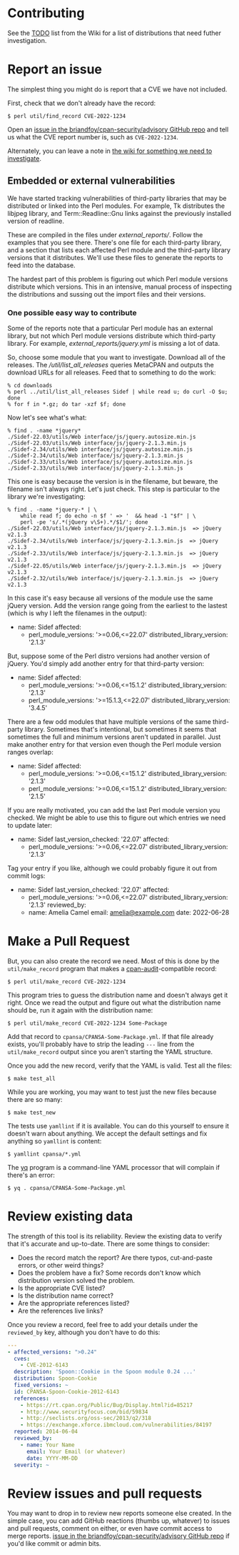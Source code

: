 # Contributing

See the
[TODO](https://github.com/briandfoy/cpan-security-advisory/wiki/TODO)
list from the Wiki for a list of distributions that need futher
investigation.

# Report an issue

The simplest thing you might do is report that a CVE we have not
included.

First, check that we don't already have the record:

	$ perl util/find_record CVE-2022-1234

Open an [issue in the briandfoy/cpan-security/advisory GitHub
repo](https://github.com/briandfoy/cpan-security-advisory/issues) and
tell us what the CVE report number is, such as `CVE-2022-1234`.

Alternately, you can leave a note in [the wiki for something we need
to investigate](https://github.com/briandfoy/cpan-security-advisory/wiki/TODO).

## Embedded or external vulnerabilities

We have started tracking vulnerabilities of third-party libraries that
may be distributed or linked into the Perl modules. For example, Tk
distributes the libjpeg library, and Term::Readline::Gnu links against
the previously installed version of readline.

These are compiled in the files under *external_reports/*. Follow the
examples that you see there. There's one file for each third-party
library, and a section that lists each affected Perl module and the
third-party library versions that it distributes. We'll use these
files to generate the reports to feed into the database.

The hardest part of this problem is figuring out which Perl module
versions distribute which versions. This in an intensive, manual
process of inspecting the distributions and sussing out the import
files and their versions.

### One possible easy way to contribute

Some of the reports note that a particular Perl module has an external
library, but not which Perl module versions distribute which third-party
library. For example, *external_reports/jquery.yml* is missing a lot of
data.

So, choose some module that you want to investigate. Download all of the
releases. The */util/list_all_releases* queries MetaCPAN and outputs
the download URLs for all releases. Feed that to something to do the
work:

	% cd downloads
	% perl ../util/list_all_releases Sidef | while read u; do curl -O $u; done
    % for f in *.gz; do tar -xzf $f; done

Now let's see what's what:

	% find . -name *jquery*
	./Sidef-22.03/utils/Web interface/js/jquery.autosize.min.js
	./Sidef-22.03/utils/Web interface/js/jquery-2.1.3.min.js
	./Sidef-2.34/utils/Web interface/js/jquery.autosize.min.js
	./Sidef-2.34/utils/Web interface/js/jquery-2.1.3.min.js
	./Sidef-2.33/utils/Web interface/js/jquery.autosize.min.js
	./Sidef-2.33/utils/Web interface/js/jquery-2.1.3.min.js

This one is easy because the version is in the filename, but beware,
the filename isn't always right. Let's just check. This step is particular
to the library we're investigating:

	% find . -name *jquery-* | \
	    while read f; do echo -n $f ' => '  && head -1 "$f" | \
	    perl -pe 's/.*(jQuery v\S+).*/$1/'; done
	./Sidef-22.03/utils/Web interface/js/jquery-2.1.3.min.js  => jQuery v2.1.3
	./Sidef-2.34/utils/Web interface/js/jquery-2.1.3.min.js  => jQuery v2.1.3
	./Sidef-2.33/utils/Web interface/js/jquery-2.1.3.min.js  => jQuery v2.1.3
	./Sidef-22.05/utils/Web interface/js/jquery-2.1.3.min.js  => jQuery v2.1.3
	./Sidef-2.32/utils/Web interface/js/jquery-2.1.3.min.js  => jQuery v2.1.3

In this case it's easy because all versions of the module use the same
jQuery version. Add the version range going from the earliest to the lastest
(which is why I left the filenames in the output):

  - name: Sidef
    affected:
      - perl_module_versions: '>=0.06,<=22.07'
        distributed_library_version: '2.1.3'

But, suppose some of the Perl distro versions had another version of
jQuery. You'd simply add another entry for that third-party version:

  - name: Sidef
    affected:
      - perl_module_versions: '>=0.06,<=15.1.2'
        distributed_library_version: '2.1.3'
      - perl_module_versions: '>=15.1.3,<=22.07'
        distributed_library_version: '3.4.5'

There are a few odd modules that have multiple versions of the same
third-party library. Sometimes that's intentional, but sometimes it
seems that sometimes the full and minimum versions aren't updated in
parallel. Just make another entry for that version even though the
Perl module version ranges overlap:

  - name: Sidef
    affected:
      - perl_module_versions: '>=0.06,<=15.1.2'
        distributed_library_version: '2.1.3'
      - perl_module_versions: '>=0.06,<=15.1.2'
        distributed_library_version: '2.1.5'

If you are really motivated, you can add the last Perl module version
you checked. We might be able to use this to figure out which entries
we need to update later:

  - name: Sidef
    last_version_checked: '22.07'
    affected:
      - perl_module_versions: '>=0.06,<=22.07'
        distributed_library_version: '2.1.3'

Tag your entry if you like, although we could probably figure it out
from commit logs:

  - name: Sidef
    last_version_checked: '22.07'
    affected:
      - perl_module_versions: '>=0.06,<=22.07'
        distributed_library_version: '2.1.3'
    reviewed_by:
      - name: Amelia Camel
        email: amelia@example.com
        date: 2022-06-28

# Make a Pull Request

But, you can also create the record we need. Most of this is done by
the `util/make_record` program that makes a
[cpan-audit](https://github.com/briandfoy/cpan-audit)-compatible
record:

	$ perl util/make_record CVE-2022-1234

This program tries to guess the distribution name and doesn't always
get it right. Once we read the output and figure out what the
distribution name should be, run it again with the distribution name:

	$ perl util/make_record CVE-2022-1234 Some-Package

Add that record to `cpansa/CPANSA-Some-Package.yml`. If that file already
exists, you'll probably have to strip the leading `---` line from the
`util/make_record` output since you aren't starting the YAML structure.

Once you add the new record, verify that the YAML is valid. Test all
the files:

	$ make test_all

While you are working, you may want to test just the new files because
there are so many:

	$ make test_new

The tests use `yamllint` if it is available. You can do this yourself
to ensure it doesn't warn about anything. We accept the default settings
and fix anything so `yamllint` is content:

	$ yamllint cpansa/*.yml

The [yq](https://github.com/mikefarah/yq) program is a command-line
YAML processor that will complain if there's an error:

	$ yq . cpansa/CPANSA-Some-Package.yml

# Review existing data

The strength of this tool is its reliability. Review the existing data
to verify that it's accurate and up-to-date. There are some things to consider:

* Does the record match the report? Are there typos, cut-and-paste errors, or other weird things?
* Does the problem have a fix? Some records don't know which distribution version solved the problem.
* Is the appropriate CVE listed?
* Is the distribution name correct?
* Are the appropriate references listed?
* Are the references live links?

Once you review a record, feel free to add your details under the `reviewed_by`
key, although you don't have to do this:

```yaml
---
- affected_versions: ">0.24"
  cves:
    - CVE-2012-6143
  description: 'Spoon::Cookie in the Spoon module 0.24 ...'
  distribution: Spoon-Cookie
  fixed_versions: ~
  id: CPANSA-Spoon-Cookie-2012-6143
  references:
    - https://rt.cpan.org/Public/Bug/Display.html?id=85217
    - http://www.securityfocus.com/bid/59834
    - http://seclists.org/oss-sec/2013/q2/318
    - https://exchange.xforce.ibmcloud.com/vulnerabilities/84197
  reported: 2014-06-04
  reviewed_by:
    - name: Your Name
      email: Your Email (or whatever)
      date: YYYY-MM-DD
  severity: ~
```

# Review issues and pull requests

You may want to drop in to review new reports someone else created. In the
simple case, you can add GitHub reactions (thumbs up, whatever) to issues and pull requests, comment
on either, or even have commit access to merge reports. [issue in the briandfoy/cpan-security/advisory GitHub
repo](https://github.com/briandfoy/cpan-security-advisory/issues) if
you'd like commit or admin bits.
